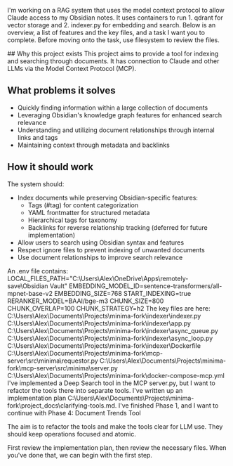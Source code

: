 I'm working on a RAG system that uses the model context protocol to allow Claude access to my Obsidian notes. It uses containers to run 1. qdrant for vector storage and 2. indexer.py for embedding and search. Below is an overview, a list of features and the key files, and a task I want you to complete. Before moving onto the task, use filesystem to review the files.

<overview>
## Why this project exists
This project aims to provide a tool for indexing and searching through documents. It has connection to Claude and other LLMs via the Model Context Protocol (MCP).

## What problems it solves
- Quickly finding information within a large collection of documents
- Leveraging Obsidian's knowledge graph features for enhanced search relevance
- Understanding and utilizing document relationships through internal links and tags
- Maintaining context through metadata and backlinks

## How it should work
The system should:
- Index documents while preserving Obsidian-specific features:
  - Tags (#tag) for content categorization
  - YAML frontmatter for structured metadata
  - Hierarchical tags for taxonomy
  - Backlinks for reverse relationship tracking (deferred for future implementation)
- Allow users to search using Obsidian syntax and features
- Respect ignore files to prevent indexing of unwanted documents
- Use document relationships to improve search relevance
</overview>

<features>
An .env file contains: 
LOCAL_FILES_PATH="C:\Users\Alex\OneDrive\Apps\remotely-save\Obsidian Vault"
EMBEDDING_MODEL_ID=sentence-transformers/all-mpnet-base-v2
EMBEDDING_SIZE=768
START_INDEXING=true 
RERANKER_MODEL=BAAI/bge-m3
CHUNK_SIZE=800
CHUNK_OVERLAP=100
CHUNK_STRATEGY=h2
</features>

<files>
The key files are here:
C:\Users\Alex\Documents\Projects\minima-fork\indexer\indexer.py
C:\Users\Alex\Documents\Projects\minima-fork\indexer\app.py
C:\Users\Alex\Documents\Projects\minima-fork\indexer\async_queue.py
C:\Users\Alex\Documents\Projects\minima-fork\indexer\async_loop.py
C:\Users\Alex\Documents\Projects\minima-fork\indexer\Dockerfile
C:\Users\Alex\Documents\Projects\minima-fork\mcp-server\src\minima\requestor.py
C:\Users\Alex\Documents\Projects\minima-fork\mcp-server\src\minima\server.py
C:\Users\Alex\Documents\Projects\minima-fork\docker-compose-mcp.yml
</files>

<task>
I've implemented a Deep Search tool in the MCP server.py, but I want to refactor the tools there into separate tools. I've written up an implementation plan C:\Users\Alex\Documents\Projects\minima-fork\project_docs\clarifying-tools.md. I've finished Phase 1, and I want to continue with Phase 4: Document Trends Tool

The aim is to refactor the tools and make the tools clear for LLM use. They should keep operations focused and atomic. 

First review the implementation plan, then review the necessary files. When you've done that, we can begin with the first step.
</task>